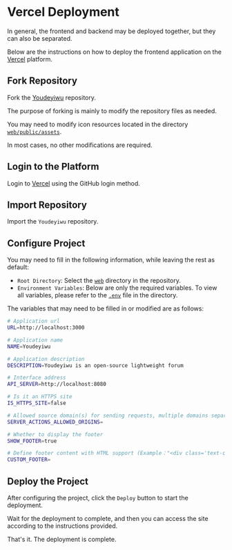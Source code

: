 # Vercel Deployment

In general, the frontend and backend may be deployed together, but they can also be separated.

Below are the instructions on how to deploy the frontend application on the [Vercel](https://vercel.com) platform.

## Fork Repository

Fork the [Youdeyiwu](https://github.com/dafengzhen/youdeyiwu) repository.

The purpose of forking is mainly to modify the repository files as needed.

You may need to modify icon resources located in the directory [```web/public/assets```](https://github.com/dafengzhen/youdeyiwu/tree/main/web/public/assets).

In most cases, no other modifications are required.

## Login to the Platform

Login to [Vercel](https://vercel.com) using the GitHub login method.

## Import Repository

Import the ```Youdeyiwu``` repository.

## Configure Project

You may need to fill in the following information, while leaving the rest as default:

- ```Root Directory```: Select the [```web```](https://github.com/dafengzhen/youdeyiwu/blob/main/web) directory in the repository.
- ```Environment Variables```: Below are only the required variables. To view all variables, please refer to the [```.env```](https://github.com/dafengzhen/youdeyiwu/blob/main/web/.env) file in the directory.

The variables that may need to be filled in or modified are as follows:

```sh
# Application url
URL=http://localhost:3000

# Application name
NAME=Youdeyiwu

# Application description
DESCRIPTION=Youdeyiwu is an open-source lightweight forum

# Interface address
API_SERVER=http://localhost:8080

# Is it an HTTPS site
IS_HTTPS_SITE=false

# Allowed source domain(s) for sending requests, multiple domains separated by commas
SERVER_ACTIONS_ALLOWED_ORIGINS=

# Whether to display the footer
SHOW_FOOTER=true

# Define footer content with HTML support (Example："<div class='text-center'> Copyright&nbsp;&copy;&nbsp;2024-present Youdeyiwu </div>")
CUSTOM_FOOTER=
```

## Deploy the Project

After configuring the project, click the ```Deploy``` button to start the deployment.

Wait for the deployment to complete, and then you can access the site according to the instructions provided.

That's it. The deployment is complete.
